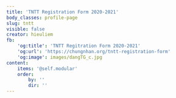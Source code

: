 ```yaml
---
title: 'TNTT Registration Form 2020-2021'
body_classes: profile-page
slug: tntt
visible: false
creator: hieuliem
fb:
    'og:title': 'TNTT Regitration Form 2020-2021'
    'og:url': 'https://chungnhan.org/tntt-registration-form'
    'og:image': images/dangTG_c.jpg
content:
    items: '@self.modular'
    order:
        by: ''
        dir: ''
---
```


<script src="https://form.jotform.com/jsform/202027238090143"></script>